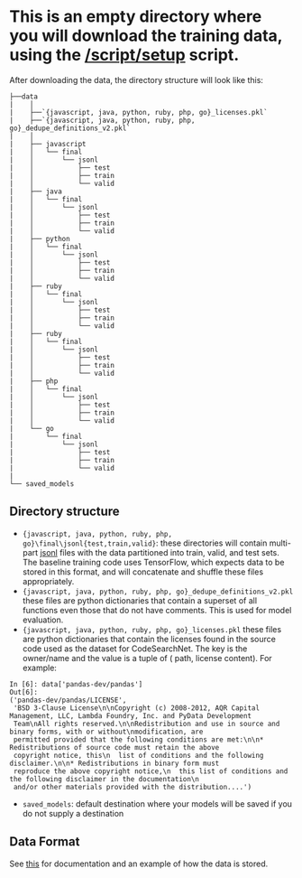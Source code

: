 # This is an empty directory where you will download the training data, using the [/script/setup](/script/setup) script.

After downloading the data, the directory structure will look like this:

```
├──data
|    │
|    ├──`{javascript, java, python, ruby, php, go}_licenses.pkl`
|    ├──`{javascript, java, python, ruby, php, go}_dedupe_definitions_v2.pkl`
|    │
|    ├── javascript
|    │   └── final
|    │       └── jsonl
|    │           ├── test
|    │           ├── train
|    │           └── valid
|    ├── java
|    │   └── final
|    │       └── jsonl
|    │           ├── test
|    │           ├── train
|    │           └── valid
|    ├── python
|    │   └── final
|    │       └── jsonl
|    │           ├── test
|    │           ├── train
|    │           └── valid
|    ├── ruby
|    │   └── final
|    │       └── jsonl
|    │           ├── test
|    │           ├── train
|    │           └── valid
|    ├── ruby
|    │   └── final
|    │       └── jsonl
|    │           ├── test
|    │           ├── train
|    │           └── valid
|    ├── php
|    │   └── final
|    │       └── jsonl
|    │           ├── test
|    │           ├── train
|    │           └── valid
|    └── go
|        └── final
|            └── jsonl
|                ├── test
|                ├── train
|                └── valid
| 
└── saved_models
```

## Directory structure

- `{javascript, java, python, ruby, php, go}\final\jsonl{test,train,valid}`:  these directories will contain multi-part [jsonl](http://jsonlines.org/) files with the data partitioned into train, valid, and test sets.  The baseline training code uses TensorFlow, which expects data to be stored in this format, and will concatenate and shuffle these files appropriately.
- `{javascript, java, python, ruby, php, go}_dedupe_definitions_v2.pkl` these files are python dictionaries that contain a superset of all functions even those that do not have comments.  This is used for model evaluation.
- `{javascript, java, python, ruby, php, go}_licenses.pkl` these files are python dictionaries that contain the licenses found in the source code used as the dataset for CodeSearchNet.  The key is the owner/name and the value is a tuple of ( path,  license content).  For example:
```
In [6]: data['pandas-dev/pandas']
Out[6]:
('pandas-dev/pandas/LICENSE',
 'BSD 3-Clause License\n\nCopyright (c) 2008-2012, AQR Capital Management, LLC, Lambda Foundry, Inc. and PyData Development
 Team\nAll rights reserved.\n\nRedistribution and use in source and binary forms, with or without\nmodification, are
 permitted provided that the following conditions are met:\n\n* Redistributions of source code must retain the above
 copyright notice, this\n  list of conditions and the following disclaimer.\n\n* Redistributions in binary form must
 reproduce the above copyright notice,\n  this list of conditions and the following disclaimer in the documentation\n
 and/or other materials provided with the distribution....')
````
- `saved_models`: default destination where your models will be saved if you do not supply a destination

## Data Format

See [this](https://github.com/github/CodeSearchNet#schema--format) for documentation and an example of how the data is stored.
